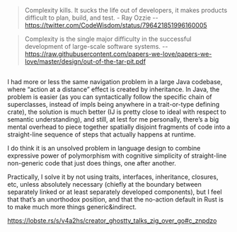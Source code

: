 > Complexity kills. It sucks the life out of developers, it makes products difficult to plan, build, and test. - Ray Ozzie
> -- https://twitter.com/CodeWisdom/status/796421851996160005

>Complexity is the single major difficulty in the successful development of large-scale software systems.
> -- https://raw.githubusercontent.com/papers-we-love/papers-we-love/master/design/out-of-the-tar-pit.pdf

##

I had more or less the same navigation problem in a large Java codebase, where “action at a distance” effect is created by inheritance. In Java, the problem is easier (as you can syntactically follow the specific chain of superclasses, instead of impls being anywhere in a trait-or-type defining crate), the solution is much better (IJ is pretty close to ideal with respect to semantic understanding), and still, at lest for me personally, there’s a big mental overhead to piece together spatially disjoint fragments of code into a straight-line sequence of steps that actually happens at runtime.

I do think it is an unsolved problem in language design to combine expressive power of polymorphism with cognitive simplicity of straight-line non-generic code that just does things, one after another.

Practically, I solve it by not using traits, interfaces, inheritance, closures, etc, unless absolutely necessary (chiefly at the boundary between separately linked or at least separately developed components), but I feel that that’s an unorthodox position, and that the no-action default in Rust is to make much more things generic&indirect.

https://lobste.rs/s/v4a2hs/creator_ghostty_talks_zig_over_go#c_znpdzo
